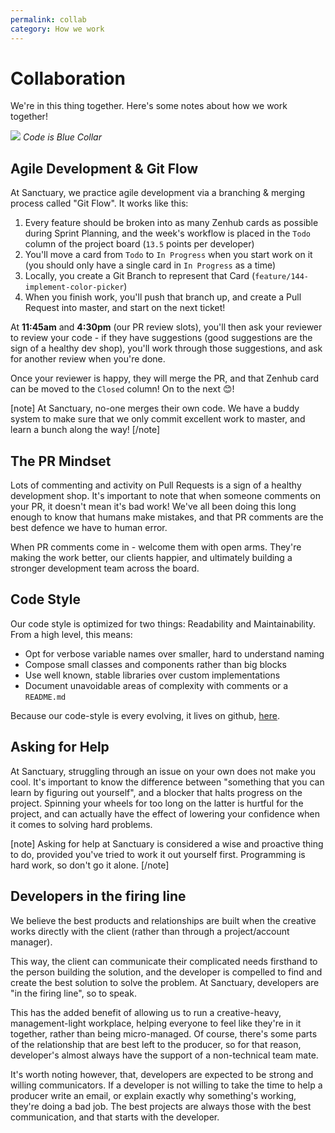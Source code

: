 ```yaml
---
permalink: collab
category: How we work
---
```


# Collaboration

We're in this thing together. Here's some notes about how we work together!

![](https://shop.sanctuary.computer/assets/coveralls-on-models.gif)
*Code is Blue Collar*

## Agile Development & Git Flow

At Sanctuary, we practice agile development via a branching & merging process called "Git Flow". It works like this:

1. Every feature should be broken into as many Zenhub cards as possible during Sprint Planning, and the week's workflow is placed in the `Todo` column of the project board (`13.5` points per developer)
2. You'll move a card from `Todo` to `In Progress` when you start work on it (you should only have a single card in `In Progress` as a time)
3. Locally, you create a Git Branch to represent that Card (`feature/144-implement-color-picker`)
4. When you finish work, you'll push that branch up, and create a Pull Request into master, and start on the next ticket!

At **11:45am** and **4:30pm** (our PR review slots), you'll then ask your reviewer to review your code - if they have suggestions (good suggestions are the sign of a healthy dev shop), you'll work through those suggestions, and ask for another review when you're done.

Once your reviewer is happy, they will merge the PR, and that Zenhub card can be moved to the `Closed` column! On to the next 😊!

[note]
At Sanctuary, no-one merges their own code. We have a buddy system to make sure that we only commit excellent work to master, and learn a bunch along the way!
[/note]

## The PR Mindset

Lots of commenting and activity on Pull Requests is a sign of a healthy development shop. It's important to note that when someone comments on your PR, it doesn't mean it's bad work! We've all been doing this long enough to know that humans make mistakes, and that PR comments are the best defence we have to human error.

When PR comments come in - welcome them with open arms. They're making the work better, our clients happier, and ultimately building a stronger development team across the board.

## Code Style

Our code style is optimized for two things: Readability and Maintainability. From a high level, this means:

- Opt for verbose variable names over smaller, hard to understand naming
- Compose small classes and components rather than big blocks
- Use well known, stable libraries over custom implementations
- Document unavoidable areas of complexity with comments or a `README.md`

Because our code-style is every evolving, it lives on github, [here](https://github.com/sanctuarycomputer/style).

## Asking for Help

At Sanctuary, struggling through an issue on your own does not make you cool. It's important to know the difference between "something that you can learn by figuring out yourself", and a blocker that halts progress on the project. Spinning your wheels for too long on the latter is hurtful for the project, and can actually have the effect of lowering your confidence when it comes to solving hard problems.

[note]
Asking for help at Sanctuary is considered a wise and proactive thing to do, provided you've tried to work it out yourself first. Programming is hard work, so don't go it alone.
[/note]

## Developers in the firing line

We believe the best products and relationships are built when the creative works directly with the client (rather than through a project/account manager).

This way, the client can communicate their complicated needs firsthand to the person building the solution, and the developer is compelled to find and create the best solution to solve the problem. At Sanctuary, developers are "in the firing line", so to speak.

This has the added benefit of allowing us to run a creative-heavy, management-light workplace, helping everyone to feel like they're in it together, rather than being micro-managed. Of course, there's some parts of the relationship that are best left to the producer, so for that reason, developer's almost always have the support of a non-technical team mate.

It's worth noting however, that, developers are expected to be strong and willing communicators. If a developer is not willing to take the time to help a producer write an email, or explain exactly why something's working, they're doing a bad job. The best projects are always those with the best communication, and that starts with the developer.
